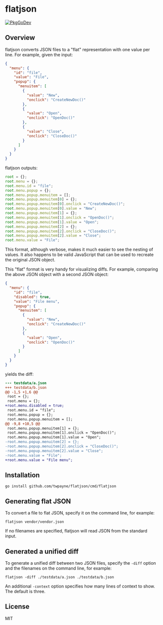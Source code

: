 # flatjson

[![PkgGoDev](https://pkg.go.dev/badge/github.com/twpayne/flatjson)](https://pkg.go.dev/github.com/twpayne/flatjson)

## Overview

flatjson converts JSON files to a "flat" representation with one value per line.
For example, given the input:

```json
{
  "menu": {
    "id": "file",
    "value": "File",
    "popup": {
      "menuitem": [
        {
          "value": "New",
          "onclick": "CreateNewDoc()"
        },
        {
          "value": "Open",
          "onclick": "OpenDoc()"
        },
        {
          "value": "Close",
          "onclick": "CloseDoc()"
        }
      ]
    }
  }
}
```

flatjson outputs:

```js
root = {};
root.menu = {};
root.menu.id = "file";
root.menu.popup = {};
root.menu.popup.menuitem = [];
root.menu.popup.menuitem[0] = {};
root.menu.popup.menuitem[0].onclick = "CreateNewDoc()";
root.menu.popup.menuitem[0].value = "New";
root.menu.popup.menuitem[1] = {};
root.menu.popup.menuitem[1].onclick = "OpenDoc()";
root.menu.popup.menuitem[1].value = "Open";
root.menu.popup.menuitem[2] = {};
root.menu.popup.menuitem[2].onclick = "CloseDoc()";
root.menu.popup.menuitem[2].value = "Close";
root.menu.value = "File";
```

This format, although verbose, makes it much easier to see the nesting of
values. It also happens to be valid JavaScript that can be used to recreate the
original JSON object.

This "flat" format is very handy for visualizing diffs. For example, comparing
the above JSON object with a second JSON object:

```json
{
  "menu": {
    "id": "file",
    "disabled": true,
    "value": "File menu",
    "popup": {
      "menuitem": [
        {
          "value": "New",
          "onclick": "CreateNewDoc()"
        },
        {
          "value": "Open",
          "onclick": "OpenDoc()"
        }
      ]
    }
  }
}
```

yields the diff:

```diff
--- testdata/a.json
+++ testdata/b.json
@@ -1,5 +1,6 @@
 root = {};
 root.menu = {};
+root.menu.disabled = true;
 root.menu.id = "file";
 root.menu.popup = {};
 root.menu.popup.menuitem = [];
@@ -9,8 +10,5 @@
 root.menu.popup.menuitem[1] = {};
 root.menu.popup.menuitem[1].onclick = "OpenDoc()";
 root.menu.popup.menuitem[1].value = "Open";
-root.menu.popup.menuitem[2] = {};
-root.menu.popup.menuitem[2].onclick = "CloseDoc()";
-root.menu.popup.menuitem[2].value = "Close";
-root.menu.value = "File";
+root.menu.value = "File menu";
```

## Installation

    go install github.com/twpayne/flatjson/cmd/flatjson

## Generating flat JSON

To convert a file to flat JSON, specify it on the command line, for example:

    flatjson vendor/vendor.json

If no filenames are specified, flatjson will read JSON from the standard
input.

## Generated a unified diff

To generate a unified diff between two JSON files, specify the `-diff` option
and the filenames on the command line, for example:

    flatjson -diff ./testdata/a.json ./testdata/b.json

An additional `-context` option specifies how many lines of context to show.
The default is three.

## License

MIT

